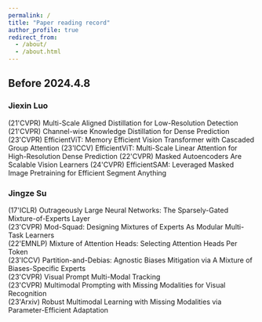 ```yaml
---
permalink: /
title: "Paper reading record"
author_profile: true
redirect_from: 
  - /about/
  - /about.html
---
```


## Before 2024.4.8  
### Jiexin Luo
(21'CVPR) Multi-Scale Aligned Distillation for Low-Resolution Detection 
(21'CVPR) Channel-wise Knowledge Distillation for Dense Prediction
(23'CVPR) EfficientViT: Memory Efficient Vision Transformer with Cascaded Group Attention
(23'ICCV) EfficientViT: Multi-Scale Linear Attention for High-Resolution Dense Prediction
(22'CVPR) Masked Autoencoders Are Scalable Vision Learners
(24'CVPR) EfficientSAM: Leveraged Masked Image Pretraining for Efficient Segment  Anything
### Jingze Su
(17'ICLR) Outrageously Large Neural Networks: The Sparsely-Gated Mixture-of-Experts Layer   
(23'CVPR) Mod-Squad: Designing Mixtures of Experts As Modular Multi-Task Learners  
(22'EMNLP) Mixture of Attention Heads: Selecting Attention Heads Per Token  
(23'ICCV) Partition-and-Debias: Agnostic Biases Mitigation via A Mixture of Biases-Specific Experts  
(23'CVPR) Visual Prompt Multi-Modal Tracking   
(23'CVPR) Multimodal Prompting with Missing Modalities for Visual Recognition  
(23'Arxiv) Robust Multimodal Learning with Missing Modalities via Parameter-Efficient Adaptation  
